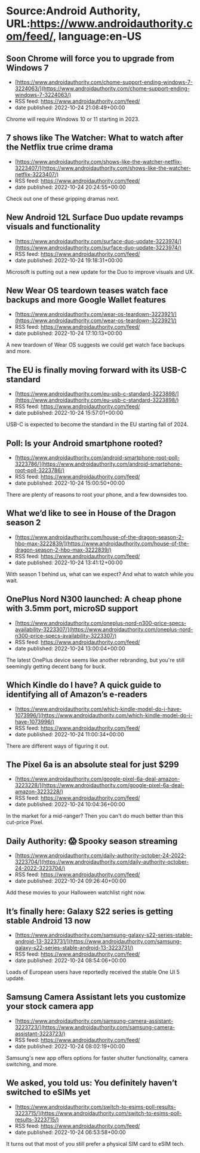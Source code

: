 # Source:Android Authority, URL:https://www.androidauthority.com/feed/, language:en-US

## Soon Chrome will force you to upgrade from Windows 7
 - [https://www.androidauthority.com/chome-support-ending-windows-7-3224063/](https://www.androidauthority.com/chome-support-ending-windows-7-3224063/)
 - RSS feed: https://www.androidauthority.com/feed/
 - date published: 2022-10-24 21:08:49+00:00

Chrome will require Windows 10 or 11 starting in 2023.

## 7 shows like The Watcher: What to watch after the Netflix true crime drama
 - [https://www.androidauthority.com/shows-like-the-watcher-netflix-3223407/](https://www.androidauthority.com/shows-like-the-watcher-netflix-3223407/)
 - RSS feed: https://www.androidauthority.com/feed/
 - date published: 2022-10-24 20:24:55+00:00

Check out one of these gripping dramas next.

## New Android 12L Surface Duo update revamps visuals and functionality
 - [https://www.androidauthority.com/surface-duo-update-3223974/](https://www.androidauthority.com/surface-duo-update-3223974/)
 - RSS feed: https://www.androidauthority.com/feed/
 - date published: 2022-10-24 19:18:31+00:00

Microsoft is putting out a new update for the Duo to improve visuals and UX.

## New Wear OS teardown teases watch face backups and more Google Wallet features
 - [https://www.androidauthority.com/wear-os-teardown-3223921/](https://www.androidauthority.com/wear-os-teardown-3223921/)
 - RSS feed: https://www.androidauthority.com/feed/
 - date published: 2022-10-24 17:10:13+00:00

A new teardown of Wear OS suggests we could get watch face backups and more.

## The EU is finally moving forward with its USB-C standard
 - [https://www.androidauthority.com/eu-usb-c-standard-3223898/](https://www.androidauthority.com/eu-usb-c-standard-3223898/)
 - RSS feed: https://www.androidauthority.com/feed/
 - date published: 2022-10-24 15:57:01+00:00

USB-C is expected to become the standard in the EU starting fall of 2024.

## Poll: Is your Android smartphone rooted?
 - [https://www.androidauthority.com/android-smartphone-root-poll-3223786/](https://www.androidauthority.com/android-smartphone-root-poll-3223786/)
 - RSS feed: https://www.androidauthority.com/feed/
 - date published: 2022-10-24 15:00:50+00:00

There are plenty of reasons to root your phone, and a few downsides too.

## What we’d like to see in House of the Dragon season 2
 - [https://www.androidauthority.com/house-of-the-dragon-season-2-hbo-max-3222839/](https://www.androidauthority.com/house-of-the-dragon-season-2-hbo-max-3222839/)
 - RSS feed: https://www.androidauthority.com/feed/
 - date published: 2022-10-24 13:41:12+00:00

With season 1 behind us, what can we expect? And what to watch while you wait.

## OnePlus Nord N300 launched: A cheap phone with 3.5mm port, microSD support
 - [https://www.androidauthority.com/oneplus-nord-n300-price-specs-availability-3223307/](https://www.androidauthority.com/oneplus-nord-n300-price-specs-availability-3223307/)
 - RSS feed: https://www.androidauthority.com/feed/
 - date published: 2022-10-24 13:00:04+00:00

The latest OnePlus device seems like another rebranding, but you're still seemingly getting decent bang for buck.

## Which Kindle do I have? A quick guide to identifying all of Amazon’s e-readers
 - [https://www.androidauthority.com/which-kindle-model-do-i-have-1073996/](https://www.androidauthority.com/which-kindle-model-do-i-have-1073996/)
 - RSS feed: https://www.androidauthority.com/feed/
 - date published: 2022-10-24 11:00:34+00:00

There are different ways of figuring it out.

## The Pixel 6a is an absolute steal for just $299
 - [https://www.androidauthority.com/google-pixel-6a-deal-amazon-3223228/](https://www.androidauthority.com/google-pixel-6a-deal-amazon-3223228/)
 - RSS feed: https://www.androidauthority.com/feed/
 - date published: 2022-10-24 10:04:36+00:00

In the market for a mid-ranger? Then you can't do much better than this cut-price Pixel.

## Daily Authority: 😱 Spooky season streaming
 - [https://www.androidauthority.com/daily-authority-october-24-2022-3223704/](https://www.androidauthority.com/daily-authority-october-24-2022-3223704/)
 - RSS feed: https://www.androidauthority.com/feed/
 - date published: 2022-10-24 09:26:40+00:00

Add these movies to your Halloween watchlist right now.

## It’s finally here: Galaxy S22 series is getting stable Android 13 now
 - [https://www.androidauthority.com/samsung-galaxy-s22-series-stable-android-13-3223731/](https://www.androidauthority.com/samsung-galaxy-s22-series-stable-android-13-3223731/)
 - RSS feed: https://www.androidauthority.com/feed/
 - date published: 2022-10-24 08:54:06+00:00

Loads of European users have reportedly received the stable One UI 5 update.

## Samsung Camera Assistant lets you customize your stock camera app
 - [https://www.androidauthority.com/samsung-camera-assistant-3223723/](https://www.androidauthority.com/samsung-camera-assistant-3223723/)
 - RSS feed: https://www.androidauthority.com/feed/
 - date published: 2022-10-24 08:02:19+00:00

Samsung's new app offers options for faster shutter functionality, camera switching, and more.

## We asked, you told us: You definitely haven’t switched to eSIMs yet
 - [https://www.androidauthority.com/switch-to-esims-poll-results-3223715/](https://www.androidauthority.com/switch-to-esims-poll-results-3223715/)
 - RSS feed: https://www.androidauthority.com/feed/
 - date published: 2022-10-24 06:53:58+00:00

It turns out that most of you still prefer a physical SIM card to eSIM tech.

